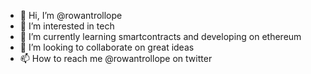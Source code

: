 - 👋 Hi, I’m @rowantrollope
- 👀 I’m interested in tech
- 🌱 I’m currently learning smartcontracts and developing on ethereum
- 💞️ I’m looking to collaborate on great ideas
- 📫 How to reach me @rowantrollope on twitter

<!---
rowantrollope/rowantrollope is a ✨ special ✨ repository because its `README.md` (this file) appears on your GitHub profile.
You can click the Preview link to take a look at your changes.
--->

